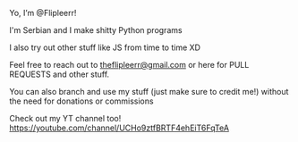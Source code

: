 Yo, I’m @Flipleerr!

I'm Serbian and I make shitty Python programs

I also try out other stuff like JS from time to time XD

Feel free to reach out to theflipleerr@gmail.com or here for PULL REQUESTS and other stuff.

You can also branch and use my stuff (just make sure to credit me!) without the need for donations or commissions

Check out my YT channel too! https://youtube.com/channel/UCHo9ztfBRTF4ehEiT6FqTeA



<!---
Flipleerr/Flipleerr is a ✨ special ✨ repository because its `README.md` (this file) appears on your GitHub profile.
You can click the Preview link to take a look at your changes.
--->
